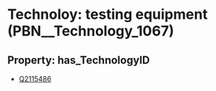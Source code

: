 # Technoloy: __testing equipment__ (PBN__Technology_1067)

## Property: has_TechnologyID

* [Q2115486](Q2115486)


